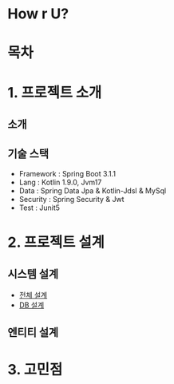 # How r U?

# 목차

# 1. 프로젝트 소개
## 소개
## 기술 스택
* Framework : Spring Boot 3.1.1
* Lang : Kotlin 1.9.0, Jvm17 
* Data : Spring Data Jpa & Kotlin-Jdsl & MySql 
* Security : Spring Security & Jwt 
* Test : Junit5

# 2. 프로젝트 설계
## 시스템 설계
* [전체 설계]()
* [DB 설계]()
## 엔티티 설계

# 3. 고민점